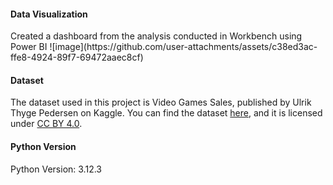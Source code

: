 <h4>Data Visualization</h4>
Created a dashboard from the analysis conducted in Workbench using Power BI 
![image](https://github.com/user-attachments/assets/c38ed3ac-ffe8-4924-89f7-69472aaec8cf)

<h4>Dataset</h4>
The dataset used in this project is Video Games Sales, published by Ulrik Thyge Pedersen on Kaggle. You can find the dataset <a href="https://www.kaggle.com/datasets/ulrikthygepedersen/video-games-sales/data">here</a>, and it is licensed under <a href="https://creativecommons.org/licenses/by/4.0/">CC BY 4.0</a>.

<h4>Python Version</h4>
Python Version: 3.12.3
